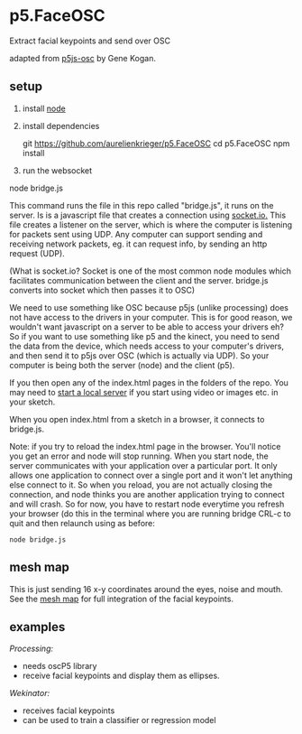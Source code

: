 # p5.FaceOSC
Extract facial keypoints and send over OSC

adapted from [p5js-osc](https://github.com/genekogan/p5js-osc) by Gene Kogan.

## setup

1) install [node](https://nodejs.org/)

2) install dependencies

	git https://github.com/aurelienkrieger/p5.FaceOSC
	cd p5.FaceOSC
	npm install

3) run the websocket

  node bridge.js

This command runs the file in this repo called "bridge.js", it runs on the server. Is is a javascript file that creates a connection using <a href="http://socket.io/">socket.io.</a> This file creates a listener on the server, which is where the computer is listening for packets sent using UDP. Any computer can support sending and receiving network packets, eg. it can request info, by sending an http request (UDP).

(What is socket.io? Socket is one of the most common node modules which facilitates communication between the client and the server. bridge.js converts into socket which then passes it to OSC)

We need to use something like OSC because p5js (unlike processing) does not have access to the drivers in your computer. This is for good reason, we wouldn't want javascript on a server to be able to access your drivers eh? So if you want to use something like p5 and the kinect, you need to send the data from the device, which needs access to your computer's drivers, and then send it to p5js over OSC (which is actually via UDP). So your computer is being both the server (node) and the client (p5).

If you then open any of the index.html pages in the folders of the repo. You may need to <a href="http://www.pythonforbeginners.com/modules-in-python/how-to-use-simplehttpserver/">start a local server</a> if you start using video or images etc. in your sketch.

When you open index.html from a sketch in a browser, it connects to bridge.js.

Note: if you try to reload the index.html page in the browser. You'll notice you get an error and node will stop running. When you start node, the server communicates with your application over a particular port. It only allows one application to connect over a single port and it won't let anything else connect to it. So when you reload, you are not actually closing the connection, and node thinks you are another application trying to connect and will crash. So for now, you have to restart node everytime you refresh your browser (do this in the terminal where you are running bridge CRL-c to quit and then relaunch using as before:

	node bridge.js

## mesh map

This is just sending 16 x-y coordinates around the eyes, noise and mouth. See the [mesh map](https://github.com/tensorflow/tfjs-models/blob/master/face-landmarks-detection/mesh_map.jpg) for full integration of the facial keypoints.

## examples

*Processing:*
- needs oscP5 library
- receive facial keypoints and display them as ellipses.

*Wekinator:*
- receives facial keypoints
- can be used to train a classifier or regression model
